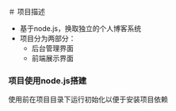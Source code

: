 ＃ 项目描述
- 基于node.js，换取独立的个人博客系统
- 项目分为两部分：
  - 后台管理界面
  - 前端展示界面
### 项目使用node.js搭建
使用前在项目目录下运行初始化以便于安装项目依赖
